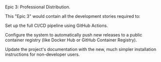 Epic 3: Professional Distribution.

This "Epic 3" would contain all the development stories required to:

Set up the full CI/CD pipeline using GitHub Actions.

Configure the system to automatically push new releases to a public container registry (like Docker Hub or GitHub Container Registry).

Update the project's documentation with the new, much simpler installation instructions for non-developer users.